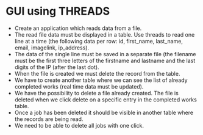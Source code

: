 # GUI using THREADS
- Create an application which reads data from a file.
- The read file data must be displayed in a table.
Use threads to read one line at a time (the following data per row: id, first_name, last_name, email, imagelink, ip_address).     
- The data of the single line must be saved in a separate file (the filename must be the first three letters of the firstname and lastname and the last digits of the IP (after the last dot). 
- When the file is created we must delete the record from the table.
- We have to create another table where we can see the list of already completed works (real time data must be updated).
- We have the possibility to delete a file already created. The file is deleted when we click delete on a specific entry in the completed works table. 
- Once a job has been deleted it should be visible in another table where the records are being read.
- We need to be able to delete all jobs with one click.
